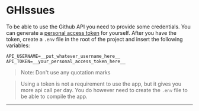 # GHIssues

To be able to use the Github API you need to provide some credentials. You can generate a [personal access token](https://github.com/settings/tokens) for yourself. After you have the token, create a `.env` file in the root of the project and insert the following variables:
```
API_USERNAME=__put_whatever_username_here__
API_TOKEN=__your_personal_access_token_here__
```
> Note: Don't use any quotation marks

> Using a token is not a requirement to use the app, but it gives you more api call per day. You do however need to create the `.env` file to be able to compile the app.
---
